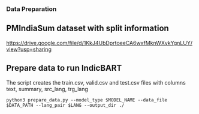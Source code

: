 ### Data Preparation

## PMIndiaSum dataset with split information

https://drive.google.com/file/d/1KkJ4UbDprtoeeCA6wxfMknWXykYgnLUY/view?usp=sharing


## Prepare data to run IndicBART

The script creates the train.csv, valid.csv and test.csv files with columns text, summary, src_lang, trg_lang

```
python3 prepare_data.py --model_type $MODEL_NAME --data_file $DATA_PATH --lang_pair $LANG --output_dir ./
```

